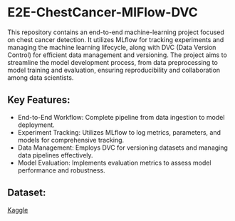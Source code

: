 # E2E-ChestCancer-MlFlow-DVC
This repository contains an end-to-end machine-learning project focused on chest cancer detection. It utilizes MLflow for tracking experiments and managing the machine learning lifecycle, along with DVC (Data Version Control) for efficient data management and versioning. The project aims to streamline the model development process, from data preprocessing to model training and evaluation, ensuring reproducibility and collaboration among data scientists.

## Key Features:
- End-to-End Workflow: Complete pipeline from data ingestion to model deployment.
- Experiment Tracking: Utilizes MLflow to log metrics, parameters, and models for comprehensive tracking.
- Data Management: Employs DVC for versioning datasets and managing data pipelines effectively.
- Model Evaluation: Implements evaluation metrics to assess model performance and robustness.

## Dataset:
[Kaggle](https://www.kaggle.com/datasets/rm1000/lung-cancer-histopathological-images)

